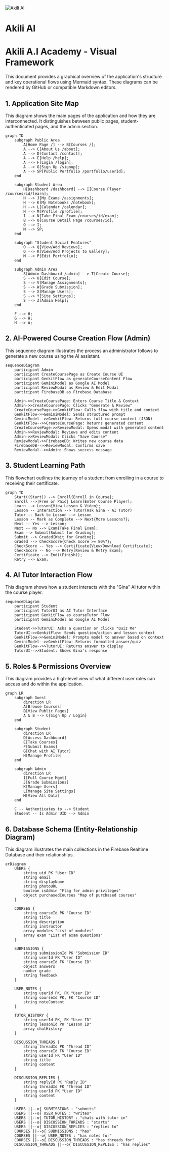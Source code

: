 ![Akili AI](/public/Akili%20AI.png)
# Akili AI
# Akili A.I Academy - Visual Framework

This document provides a graphical overview of the application's structure and key operational flows using Mermaid syntax. These diagrams can be rendered by GitHub or compatible Markdown editors.

## 1. Application Site Map

This diagram shows the main pages of the application and how they are interconnected. It distinguishes between public pages, student-authenticated pages, and the admin section.

```mermaid
graph TD
    subgraph Public Area
        A[Home Page /] --> B[Courses /];
        A --> C[About Us /about];
        A --> D[Contact /contact];
        A --> E[Help /help];
        A --> F[Login /login];
        A --> G[Sign Up /signup];
        A --> SP[Public Portfolio /portfolio/userId];
    end

    subgraph Student Area
        H[Dashboard /dashboard] --> I[Course Player /courses/id/learn];
        H --> J[My Exams /assignments];
        H --> K[My Notebooks /notebook];
        H --> L[Calendar /calendar];
        H --> M[Profile /profile];
        I --> N[Take Final Exam /courses/id/exam];
        B --> O[Course Detail Page /courses/id];
        O --> I;
        M --> SP;
    end

    subgraph "Student Social Features"
        O --> Q[View/Add Reviews];
        O --> R[View/Add Projects to Gallery];
        M --> P[Edit Portfolio];
    end
    
    subgraph Admin Area
        S[Admin Dashboard /admin] --> T[Create Course];
        S --> U[Edit Course];
        S --> V[Manage Assignments];
        S --> W[Grade Submission];
        S --> X[Manage Users];
        S --> Y[Site Settings];
        S --> Z[Admin Help];
    end

    F --> H;
    G --> H;
    H --> A;
```

## 2. AI-Powered Course Creation Flow (Admin)

This sequence diagram illustrates the process an administrator follows to generate a new course using the AI assistant.

```mermaid
sequenceDiagram
    participant Admin
    participant CreateCoursePage as Create Course UI
    participant GenkitFlow as generateCourseContent Flow
    participant GeminiModel as Google AI Model
    participant ReviewModal as Review & Edit Modal
    participant FirebaseDB as Firebase Database

    Admin->>CreateCoursePage: Enters Course Title & Context
    Admin->>CreateCoursePage: Clicks "Generate & Review"
    CreateCoursePage->>GenkitFlow: Calls flow with title and context
    GenkitFlow->>GeminiModel: Sends structured prompt
    GeminiModel-->>GenkitFlow: Returns full course content (JSON)
    GenkitFlow-->>CreateCoursePage: Returns generated content
    CreateCoursePage->>ReviewModal: Opens modal with generated content
    Admin->>ReviewModal: Reviews and edits content
    Admin->>ReviewModal: Clicks "Save Course"
    ReviewModal->>FirebaseDB: Writes new course data
    FirebaseDB-->>ReviewModal: Confirms save
    ReviewModal-->>Admin: Shows success message
```

## 3. Student Learning Path

This flowchart outlines the journey of a student from enrolling in a course to receiving their certificate.

```mermaid
graph TD
    Start((Start)) --> Enroll{Enroll in Course};
    Enroll -->|Free or Paid| Learn[Enter Course Player];
    Learn --> Lesson{View Lesson & Video};
    Lesson -- Interaction --> Tutor(Ask Gina - AI Tutor)
    Tutor -- Back to Lesson --> Lesson
    Lesson -- Mark as Complete --> Next{More Lessons?};
    Next -- Yes --> Lesson;
    Next -- No --> Exam{Take Final Exam};
    Exam --> Submit[Submit for Grading];
    Submit --> Graded{Wait for Grading};
    Graded --> CheckScore{Check Score >= 80%?};
    CheckScore -- Yes --> Certificate[View/Download Certificate];
    CheckScore -- No --> Retry[Review & Retry Exam];
    Certificate --> End((Finish));
    Retry --> Exam;
```

## 4. AI Tutor Interaction Flow

This diagram shows how a student interacts with the "Gina" AI tutor within the course player.

```mermaid
sequenceDiagram
    participant Student
    participant TutorUI as AI Tutor Interface
    participant GenkitFlow as courseTutor Flow
    participant GeminiModel as Google AI Model

    Student->>TutorUI: Asks a question or clicks "Quiz Me"
    TutorUI->>GenkitFlow: Sends question/action and lesson context
    GenkitFlow->>GeminiModel: Prompts model to answer based on context
    GeminiModel-->>GenkitFlow: Returns formatted answer/quiz
    GenkitFlow-->>TutorUI: Returns answer to display
    TutorUI-->>Student: Shows Gina's response
```

## 5. Roles & Permissions Overview

This diagram provides a high-level view of what different user roles can access and do within the application.

```mermaid
graph LR
    subgraph Guest
        direction LR
        A[Browse Courses]
        B[View Public Pages]
        A & B --> C{Sign Up / Login}
    end

    subgraph Student
        direction LR
        D[Access Dashboard]
        E[Take Courses]
        F[Submit Exams]
        G[Chat with AI Tutor]
        H[Manage Profile]
    end

    subgraph Admin
        direction LR
        I[Full Course Mgmt]
        J[Grade Submissions]
        K[Manage Users]
        L[Manage Site Settings]
        M[View All Data]
    end

    C -- Authenticates to --> Student
    Student -- Is Admin UID --> Admin
```
## 6. Database Schema (Entity-Relationship Diagram)

This diagram illustrates the main collections in the Firebase Realtime Database and their relationships.

```mermaid
erDiagram
    USERS {
        string uid PK "User ID"
        string email
        string displayName
        string photoURL
        boolean isAdmin "Flag for admin privileges"
        object purchasedCourses "Map of purchased courses"
    }

    COURSES {
        string courseId PK "Course ID"
        string title
        string description
        string instructor
        array modules "List of modules"
        array exam "List of exam questions"
    }

    SUBMISSIONS {
        string submissionId PK "Submission ID"
        string userId FK "User ID"
        string courseId FK "Course ID"
        object answers
        number grade
        string feedback
    }

    USER_NOTES {
        string userId PK, FK "User ID"
        string courseId PK, FK "Course ID"
        string noteContent
    }

    TUTOR_HISTORY {
        string userId PK, FK "User ID"
        string lessonId PK "Lesson ID"
        array chatHistory
    }

    DISCUSSION_THREADS {
        string threadId PK "Thread ID"
        string courseId FK "Course ID"
        string userId FK "User ID"
        string title
        string content
    }

    DISCUSSION_REPLIES {
        string replyId PK "Reply ID"
        string threadId FK "Thread ID"
        string userId FK "User ID"
        string content
    }

    USERS ||--o{ SUBMISSIONS : "submits"
    USERS ||--o{ USER_NOTES : "writes"
    USERS ||--o{ TUTOR_HISTORY : "chats with tutor in"
    USERS ||--o{ DISCUSSION_THREADS : "starts"
    USERS ||--o{ DISCUSSION_REPLIES : "replies to"
    COURSES ||--o{ SUBMISSIONS : "has"
    COURSES ||--o{ USER_NOTES : "has notes for"
    COURSES ||--o{ DISCUSSION_THREADS : "has threads for"
    DISCUSSION_THREADS ||--o{ DISCUSSION_REPLIES : "has replies"

```
